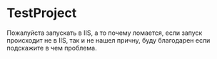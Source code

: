 # TestProject
Пожалуйста запускать в IIS, а то почему ломается, если запуск происходит не в IIS, так и не нашел причну, буду благодарен если подскажите в чем проблема.

